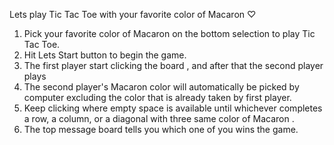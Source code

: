Lets play Tic Tac Toe with your favorite color of Macaron ♡

1. Pick your favorite color of Macaron on the bottom selection to play Tic Tac Toe.
2. Hit Lets Start button to begin the game.
3. The first player start clicking the board , and after that the second player plays
4. The second player's Macaron color will automatically be picked by computer excluding the color that is already taken by first player.
5. Keep clicking where empty space is available until whichever completes a row, a column, or a diagonal with three
same color of Macaron .
6. The top message board tells you which one of you wins the game.
